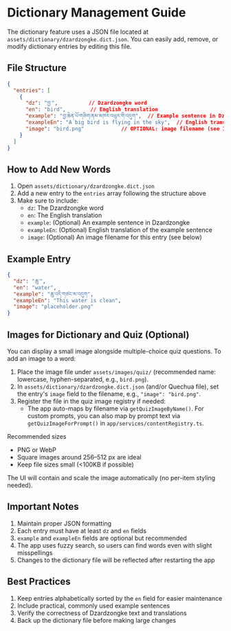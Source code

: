 # Dictionary Management Guide

The dictionary feature uses a JSON file located at `assets/dictionary/dzardzongke.dict.json`. You can easily add, remove, or modify dictionary entries by editing this file.

## File Structure

```json
{
  "entries": [
    {
      "dz": "བྱ་",          // Dzardzongke word
      "en": "bird",        // English translation
      "example": "བྱ་ཆེན་པོ་གཅིག་ནམ་མཁར་འཕུར་གི་འདུག",  // Example sentence in Dzardzongke
      "exampleEn": "A big bird is flying in the sky",  // English translation of example
      "image": "bird.png"            // OPTIONAL: image filename (see Image section)
    }
  ]
}
```

## How to Add New Words

1. Open `assets/dictionary/dzardzongke.dict.json`
2. Add a new entry to the `entries` array following the structure above
3. Make sure to include:
   - `dz`: The Dzardzongke word
   - `en`: The English translation
   - `example`: (Optional) An example sentence in Dzardzongke
   - `exampleEn`: (Optional) English translation of the example sentence
   - `image`: (Optional) An image filename for this entry (see below)

## Example Entry

```json
{
  "dz": "ཆུ་",
  "en": "water",
  "example": "ཆུ་འདི་གཙང་མ་འདུག",
  "exampleEn": "This water is clean",
  "image": "placeholder.png"
}
```

## Images for Dictionary and Quiz (Optional)

You can display a small image alongside multiple-choice quiz questions. To add an image to a word:

1. Place the image file under `assets/images/quiz/` (recommended name: lowercase, hyphen-separated, e.g., `bird.png`).
2. In `assets/dictionary/dzardzongke.dict.json` (and/or Quechua file), set the entry's `image` field to the filename, e.g., `"image": "bird.png"`.
3. Register the file in the quiz image registry if needed:
   - The app auto-maps by filename via `getQuizImageByName()`. For custom prompts, you can also map by prompt text via `getQuizImageForPrompt()` in `app/services/contentRegistry.ts`.

Recommended sizes
- PNG or WebP
- Square images around 256–512 px are ideal
- Keep file sizes small (<100KB if possible)

The UI will contain and scale the image automatically (no per-item styling needed).

## Important Notes

1. Maintain proper JSON formatting
2. Each entry must have at least `dz` and `en` fields
3. `example` and `exampleEn` fields are optional but recommended
4. The app uses fuzzy search, so users can find words even with slight misspellings
5. Changes to the dictionary file will be reflected after restarting the app

## Best Practices

1. Keep entries alphabetically sorted by the `en` field for easier maintenance
2. Include practical, commonly used example sentences
3. Verify the correctness of Dzardzongke text and translations
4. Back up the dictionary file before making large changes
